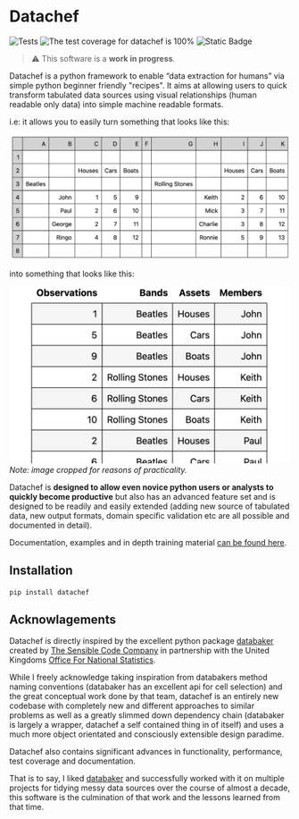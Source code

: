 # Datachef

![Tests](https://github.com/mikeAdamss/datachef/actions/workflows/tests.yml/badge.svg)
![The test coverage for datachef is 100%](./coverage-100.svg)
![Static Badge](https://img.shields.io/badge/python-3.7%20%7C%203.8%20%7C%203.9%20%7C%203.10%20%7C%203.11%20-blue)

> :warning: This software is a **work in progress**.

Datachef is a python framework to enable “data extraction for humans” via simple python beginner friendly "recipes". It aims at allowing users to quick transform tabulated data sources using visual relationships (human readable only data) into simple machine readable formats.

i.e: it allows you to easily turn something that looks like this: 

![](./jupyterbook/images/bands-before.png)

into something that looks like this:

![](./jupyterbook/images/bands-after.png)
_Note: image cropped for reasons of practicality._

Datachef is **designed to allow even novice python users or analysts to quickly become productive** but also has an advanced feature set and is designed to be readily and easily extended (adding new source of tabulated data, new output formats, domain specific validation etc are all possible and documented in detail).

Documentation, examples and in depth training material [can be found here](https://mikeadamss.github.io/datachef/intro.html#).

## Installation

```
pip install datachef
```

## Acknowlagements

Datachef is directly inspired by the excellent python package [databaker](https://github.com/sensiblecodeio/databaker) created by [The Sensible Code Company](https://sensiblecode.io/) in partnership with the United Kingdoms [Office For National Statistics](https://www.ons.gov.uk/).

While I freely acknowledge taking inspiration from databakers method naming conventions (databaker has an excellent api for cell selection) and the great conceptual work done by that team, datachef is an entirely new codebase with completely new and different approaches to similar problems as well as a greatly slimmed down dependency chain (databaker is largely a wrapper, datachef a self contained thing in of itself) and uses a much more object orientated and consciously extensible design paradime.

Datachef also contains significant advances in functionality, performance, test coverage and documentation.

That is to say, I liked [databaker](https://github.com/sensiblecodeio/databaker) and successfully worked with it on multiple projects for tidying messy data sources over the course of almost a decade, this software is the culmination of that work and the lessons learned from that time.